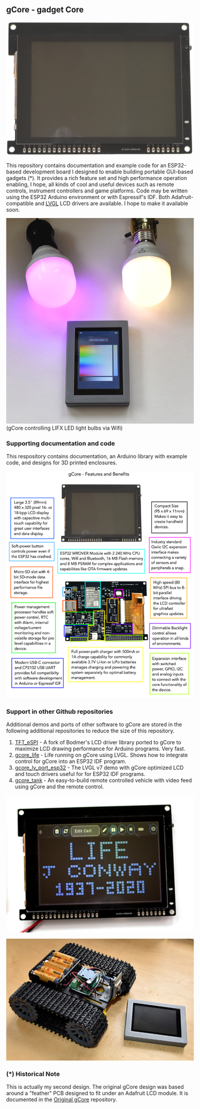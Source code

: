 ## gCore - gadget Core

![gCore Top](Pictures/rev2_assy_top.png)
 
This repository contains documentation and example code for an ESP32-based development board I designed to enable building portable GUI-based gadgets (*).  It provides a rich feature set and high performance operation enabling, I hope, all kinds of cool and useful devices such as remote controls, instrument controllers and game platforms.  Code may be written using the ESP32 Arduino environment or with Espressif's IDF.  Both Adafruit-compatible and [LVGL](https://lvgl.io) LCD drivers are available.  I hope to make it available soon.

![gCore Controlling LIFX bulbs](Pictures/gcore_lifx_remote.png)
(gCore controlling LIFX LED light bulbs via Wifi)

### Supporting documentation and code
This respository contains documentation, an Arduino library with example code, and designs for 3D printed enclosures.

![gCore Features and Benefits](Pictures/gcore_feat_benefits.png)

### Support in other Github repositories
Additional demos and ports of other software to gCore are stored in the following additional repositories to reduce the size of this repository.

1. [TFT_eSPI](https://github.com/danjulio/TFT_eSPI) - A fork of Bodmer's LCD driver library ported to gCore to maximize LCD drawing performance for Arduino programs.  Very fast.
2. [gcore_life](https://github.com/danjulio/gcore_life) - Life running on gCore using LVGL.  Shows how to integrate control for gCore into an ESP32 IDF program.
3. [gcore\_lv\_port_esp32](https://github.com/danjulio/gcore_lv_port_esp32) - The LVGL v7 demo with gCore optimized LCD and touch drivers useful for for ESP32 IDF programs.
4. [gcore_tank](https://github.com/danjulio/gcore_tank) - An easy-to-build remote controlled vehicle with video feed using gCore and the remote control.

![Life!](Pictures/life.png)

![Remote Controlled Tank](Pictures/tank_gcore.png)

### (*) Historical Note
This is actually my second design.  The original gCore design was based around a "feather" PCB designed to fit under an Adafruit LCD module.  It is documented in the [Original gCore](https://github.com/danjulio/gCore-featherwing) repository.
